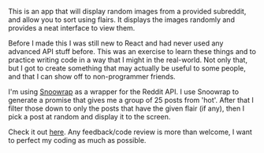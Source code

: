 This is an app that will display random images from a provided subreddit, and allow you to sort using flairs. It displays the images randomly and provides a neat interface to view them. 

Before I made this I was still new to React and had never used any advanced API stuff before. This was an exercise to learn these things and to practice writing code in a way that I might in the real-world. Not only that, but I got to create something that may actually be useful to some people, and that I can show off to non-programmer friends.

I'm using [Snoowrap](https://github.com/not-an-aardvark/snoowrap) as a wrapper for the Reddit API. I use Snoowrap to generate a promise that gives me a group of 25 posts from 'hot'. After that I filter those down to only the posts that have the given flair (if any), then I pick a post at random and display it to the screen.

Check it out [here](https://egrodo.github.io/Reddit-Image-Generator). Any feedback/code review is more than welcome, I want to perfect my coding as much as possible.